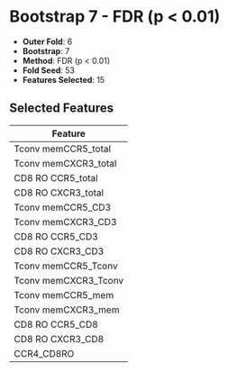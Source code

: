 # Bootstrap 7 - FDR (p < 0.01)

- **Outer Fold**: 6
- **Bootstrap**: 7
- **Method**: FDR (p < 0.01)
- **Fold Seed**: 53
- **Features Selected**: 15

## Selected Features

| Feature |
|---------|
| Tconv memCCR5_total |
| Tconv memCXCR3_total |
| CD8 RO CCR5_total |
| CD8 RO CXCR3_total |
| Tconv memCCR5_CD3 |
| Tconv memCXCR3_CD3 |
| CD8 RO CCR5_CD3 |
| CD8 RO CXCR3_CD3 |
| Tconv memCCR5_Tconv |
| Tconv memCXCR3_Tconv |
| Tconv memCCR5_mem |
| Tconv memCXCR3_mem |
| CD8 RO CCR5_CD8 |
| CD8 RO CXCR3_CD8 |
| CCR4_CD8RO |
